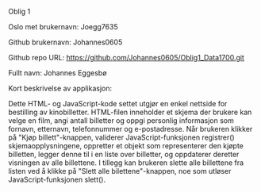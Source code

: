 Oblig 1 

Oslo met brukernavn: Joegg7635

Github brukernavn: Johannes0605 

Github repo URL: https://github.com/Johannes0605/Oblig1_Data1700.git

Fullt navn: Johannes Eggesbø

Kort beskrivelse av applikasjon: 

Dette HTML- og JavaScript-kode settet utgjør en enkel nettside for bestilling av kinobilletter. 
HTML-filen inneholder et skjema der brukere kan velge en film, angi antall billetter og oppgi personlig informasjon som fornavn, etternavn, telefonnummer og e-postadresse.
Når brukeren klikker på "Kjøp billett"-knappen, validerer JavaScript-funksjonen registrer() skjemaopplysningene, oppretter et objekt som representerer den kjøpte billetten, legger denne til i en liste over billetter, og oppdaterer deretter visningen av alle billettene.
I tillegg kan brukeren slette alle billettene fra listen ved å klikke på "Slett alle bilettene"-knappen, noe som utløser JavaScript-funksjonen slett().
